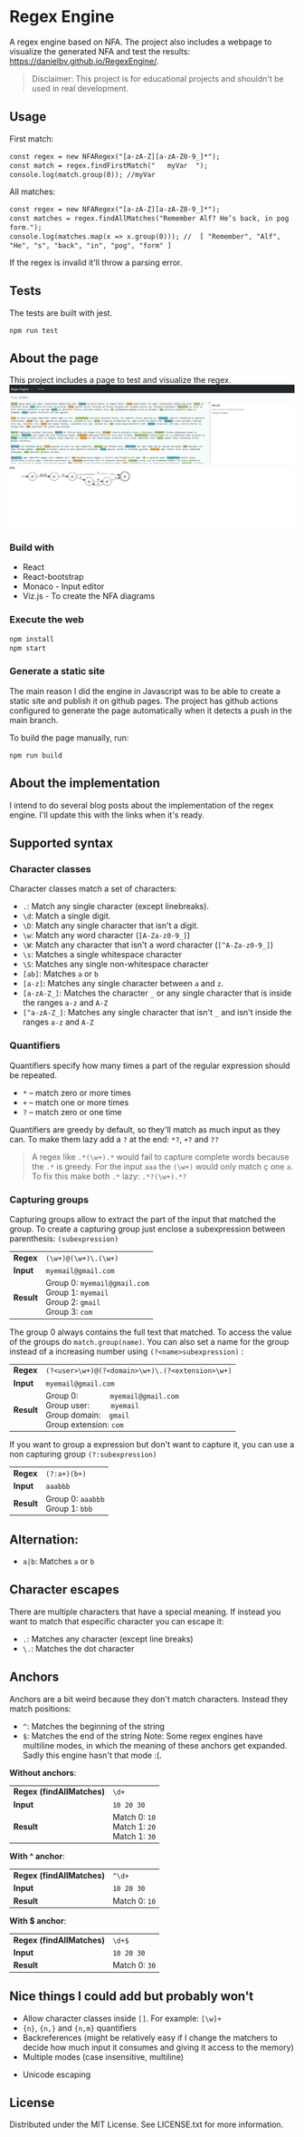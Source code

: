 # Regex Engine
A regex engine based on NFA. The project also includes a webpage to visualize the generated NFA and test the results: https://danielbv.github.io/RegexEngine/.

> Disclaimer: This project is for educational projects and shouldn't be used in real development.

## Usage
First match:
```
const regex = new NFARegex("[a-zA-Z][a-zA-Z0-9_]*");
const match = regex.findFirstMatch("   myVar  ");
console.log(match.group(0)); //myVar
``` 
All matches:
```
const regex = new NFARegex("[a-zA-Z][a-zA-Z0-9_]*");
const matches = regex.findAllMatches("Remember Alf? He’s back, in pog form.");
console.log(matches.map(x => x.group(0))); //  [ "Remember", "Alf", "He", "s", "back", "in", "pog", "form" ]
``` 

If the regex is invalid it'll throw a parsing error.

## Tests
The tests are built with jest.
``` 
npm run test
```

## About the page
This project includes a page to test and visualize the regex. 
![Regex engine page](./img/page.png)

### Build with
* React
* React-bootstrap
* Monaco  - Input editor
* Viz.js - To create the NFA diagrams

### Execute the web
```
npm install
npm start
```

### Generate a static site
The main reason I did the engine in Javascript was to be able to create a static site and publish it on github pages.
The project has github actions configured to generate the page automatically when it detects a push in the main branch.

To build the page manually, run:
``` 
npm run build
``` 

## About the implementation
I intend to do several blog posts about the implementation of the regex engine. I'll update this with the links when it's ready.

## Supported syntax
### Character classes
Character classes match a set of characters:
* `.`: Match any single character (except linebreaks).
* `\d`: Match a single digit.
* `\D`: Match any single character that isn't a digit.
* `\w`: Match any word character (`[A-Za-z0-9_]`)
* `\W`: Match any character that isn't a word character (`[^A-Za-z0-9_]`)
* `\s`: Matches a single whitespace character
* `\S`: Matches any single non-whitespace character
* `[ab]`: Matches `a` or `b`
* `[a-z]`: Matches any single character between `a` and `z`.
* `[a-zA-Z_]`: Matches the character `_` or any single character that is inside the ranges `a-z` and `A-Z`
* `[^a-zA-Z_]`: Matches any single character that isn't `_` and isn't inside the ranges `a-z` and `A-Z`

### Quantifiers
Quantifiers specify how many times a part of the regular expression should be repeated.
* `*` – match zero or more times
* `+` – match one or more times
* `?` – match zero or one time

Quantifiers are greedy by default, so they'll match as much input as they can. To make them lazy add a `?` at the end: `*?`, `+?` and `??`

> A regex like `.*(\w+).*` would fail to capture complete words because the `.*` is greedy. For the input `aaa` the  `(\w+)` would only match ç
> one `a`. To fix this make both `.*` lazy: `.*?(\w+).*?`

### Capturing groups
Capturing groups allow to extract the part of the input that matched the group. 
To create a capturing group just enclose a subexpression between parenthesis: `(subexpression)`

<table>
  <tr>
    <td><b>Regex<b></td>
    <td><code>(\w+)@(\w+)\.(\w+)</code></td>
  </tr>
  <tr>
    <td><b>Input<b></td>
    <td><code>myemail@gmail.com</code></td>
  </tr>
  <tr>
    <td><b>Result<b></td>
    <td> 
        Group 0: <code>myemail@gmail.com</code><br>
        Group 1: <code>myemail</code><br>
        Group 2: <code>gmail</code><br>
        Group 3: <code>com</code><br>
    </td>
  </tr>
</table>

The group 0 always contains the full text that matched. To access the value of the groups do `match.group(name)`. You can also set a name for 
the group instead of a increasing number using `(?<name>subexpression)` :
<table>
  <tr>
    <td><b>Regex<b></td>
    <td><code>(?&#60;user>\w+)@(?&#60;domain>\w+)\.(?&#60;extension>\w+)<code></td>
  </tr>
  <tr>
    <td><b>Input<b></td>
    <td><code>myemail@gmail.com</code></td>
  </tr>
  <tr>
    <td><b>Result<b></td>
    <td>
        Group 0: &nbsp&nbsp&nbsp&nbsp&nbsp&nbsp&nbsp&nbsp&nbsp&nbsp&nbsp&nbsp&nbsp <code>myemail@gmail.com</code><br>
        Group user: &nbsp&nbsp&nbsp&nbsp&nbsp&nbsp&nbsp&nbsp <code>myemail</code><br>
        Group domain: &nbsp&nbsp <code>gmail</code><br>
        Group extension: <code>com</code><br>
    </td>
  </tr>
</table>

If you want to group a expression but don't want to capture it, you can use a non capturing group `(?:subexpression)`
<table>
  <tr>
    <td><b>Regex<b></td>
    <td><code>(?:a+)(b+)<code></td>
  </tr>
  <tr>
    <td><b>Input<b></td>
    <td><code>aaabbb</code></td>
  </tr>
  <tr>
    <td><b>Result<b></td>
    <td> 
        Group 0: <code>aaabbb</code><br>
        Group 1: <code>bbb</code>
    </td>
  </tr>
</table>

## Alternation:
* `a|b`: Matches `a` or `b`

## Character escapes
There are multiple characters that have a special meaning. If instead you want to match that especific character you can escape it:
* `.`: Matches any character (except line breaks)
* `\.`: Matches the dot character

## Anchors
Anchors are a bit weird because they don't match characters. Instead they match positions:
* `^`: Matches the beginning of the string
* `$`: Matches the end of the string
Note: Some regex engines have multiline modes, in which the meaning of these anchors get expanded. Sadly this engine hasn't that mode :(.

**Without anchors**:
<table>
  <tr>
    <td><b>Regex (findAllMatches)<b></td>
    <td><code>\d+</code></td>
  </tr>
  <tr>
    <td><b>Input<b></td>
    <td><code>10 20 30</code></td>
  </tr>
  <tr>
    <td><b>Result<b></td>
    <td> 
        Match 0: <code>10</code><br>
        Match 1: <code>20</code><br>
        Match 1: <code>30</code>
    </td>
  </tr>
</table>

**With ^ anchor**:
<table>
  <tr>
    <td><b>Regex (findAllMatches)<b></td>
    <td><code>^\d+</code></td>
  </tr>
  <tr>
    <td><b>Input<b></td>
    <td><code>10 20 30</code></td>
  </tr>
  <tr>
    <td><b>Result<b></td>
    <td> 
        Match 0: <code>10</code>
    </td>
  </tr>
</table>

**With $ anchor**:
<table>
  <tr>
    <td><b>Regex (findAllMatches)<b></td>
    <td><code>\d+$</code></td>
  </tr>
  <tr>
    <td><b>Input<b></td>
    <td><code>10 20 30</code></td>
  </tr>
  <tr>
    <td><b>Result<b></td>
    <td> 
        Match 0: <code>30</code>
    </td>
  </tr>
</table>


## Nice things I could add but probably won't
- Allow character classes inside `[]`. For example: `[\w]+`
- `{n}`, `{n,}` and `{n,m}` quantifiers
- Backreferences (might be relatively easy if I change the matchers to decide how much input it consumes and giving it access to the memory)
- Multiple modes (case insensitive, multiline)
* Unicode escaping

## License
Distributed under the MIT License. See LICENSE.txt for more information.